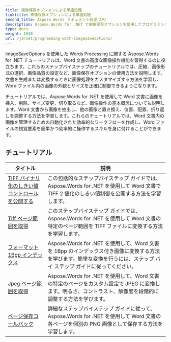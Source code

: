 ```yaml
---
title: 画像保存オプションによる単語処理
linktitle: 画像保存オプションによる単語処理
second_title: Aspose.Words ドキュメント処理 API
description: Aspose.Words for .NET で画像保存オプションを使用してプログラミングする方法を学びます。Word 文書で画像を保存および操作するためのサンプル コードを含むステップバイステップのチュートリアルです。
type: docs
weight: 1630
url: /ja/net/programming-with-imagesaveoptions/
---
```

ImageSaveOptions を使用した Words Processing に関する Aspose.Words for .NET チュートリアルは、Word 文書の高度な画像操作機能を習得するのに役立ちます。これらのステップバイステップのチュートリアルでは、圧縮、画像形式の選択、画像品質の設定など、画像保存オプションの使用方法を説明します。文書を生成または変換するときに画像処理をカスタマイズする方法を学習し、Word ファイル内の画像の外観とサイズを正確に制御できるようになります。

チュートリアルでは、Aspose.Words for .NET を使用して Word 文書に画像を挿入、削除、サイズ変更、切り取るなど、画像操作の基本概念についても説明します。Word 文書から画像を抽出し、他の画像と置き換え、位置、配置、折り返しを調整する方法を学習します。これらのチュートリアルでは、Word 文書内の画像を管理するための自動化された効率的なワークフローを作成し、Word ファイルの視覚要素を簡単かつ効率的に操作するスキルを身に付けることができます。

 ## チュートリアル
| タイトル | 説明 |
| --- | --- |
| [TIFF バイナリ化のしきい値コントロールを公開する](./expose-threshold-control-for-tiff-binarization/) | この包括的なステップバイステップ ガイドでは、Aspose.Words for .NET を使用して Word 文書で TIFF 2 値化のしきい値制御を公開する方法を学習します。 |
| [Tiff ページ範囲を取得](./get-tiff-page-range/) | このステップバイステップ ガイドでは、Aspose.Words for .NET を使用して Word 文書の特定のページ範囲を TIFF ファイルに変換する方法を学習します。 |
| [フォーマット 1Bpp インデックス](./format-1bpp-indexed/) | Aspose.Words for .NET を使用して、Word 文書を 1Bpp のインデックス付き画像に変換する方法を学びます。簡単な変換を行うには、ステップ バイ ステップ ガイドに従ってください。 |
| [Jpeg ページ範囲を取得](./get-jpeg-page-range/) | Aspose.Words for .NET を使用して、Word 文書の特定のページをカスタム設定で JPEG に変換します。明るさ、コントラスト、解像度を段階的に調整する方法を学びます。 |
| [ページ保存コールバック](./page-saving-callback/) | 詳細なステップバイステップ ガイドに従って、Aspose.Words for .NET を使用して Word 文書の各ページを個別の PNG 画像として保存する方法を学習します。 |